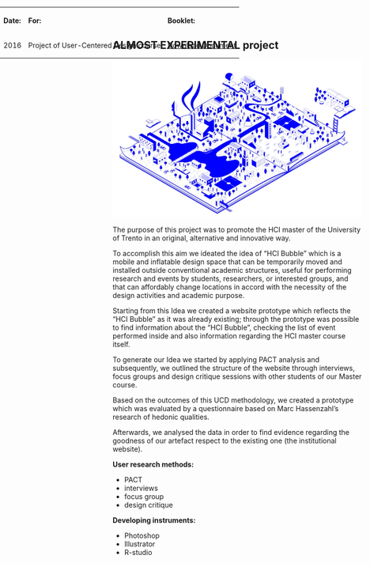 
## ALMOST EXPERIMENTAL project

<img src="https://raw.githubusercontent.com/gobrac/Portfolio/master/images/almostExp.webp"/>

The purpose of this project was to promote the HCI master of the University of Trento in an original, alternative and innovative way.

To accomplish this aim we ideated the idea of “HCI Bubble” which is a mobile and inflatable design space that can be temporarily moved and installed outside conventional academic structures, useful for performing research and events by students, researchers, or interested groups, and that can affordably change locations in accord with the necessity of the design activities and academic purpose.

Starting from this Idea we created a website prototype which reflects the “HCI Bubble” as it was already existing; through the prototype was possible to find information about the “HCI Bubble”, checking the list of event performed inside and also information regarding the HCI master course itself.

To generate our Idea we started by applying PACT analysis and subsequently, we outlined the structure of the website through interviews, focus groups and design critique sessions with other students of our Master course.

Based on the outcomes of this UCD methodology, we created a prototype which was evaluated by a questionnaire based on Marc Hassenzahl’s research of hedonic qualities.

Afterwards, we analysed the data in order to find evidence regarding the goodness of our artefact respect to the existing one (the institutional website).

**User research methods:**
<ul>
<li>PACT 
<li>interviews 
<li>focus group 
<li>design critique 
</ul>

**Developing instruments:**
<ul>
<li>Photoshop
<li>Illustrator
<li>R-studio
<ul>
  
  <table style="position: absolute; top: 0; bottom: 0; left: 0; right: 0;">
  <tr>
    <th><p align="left">Date:       </th></p>
    <th><p align="left">For:       </th></p>
    <th><p align="left">Booklet:       </th></p>
      <tr>
    <td><p align="right"> 2016              </th></p></td>
    <td><p align="right"> Project of User-Centered Design course            </th></td>
    <td><p align="right">   <a href="https://github.com/gobrac/Portfolio/blob/master/Projects/Booklet.pdf">Download Document</a> 
            </th></td>
  </tr>
  </tr>
</table>

